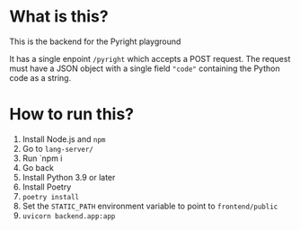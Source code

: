 # What is this?

This is the backend for the Pyright playground

It has a single enpoint `/pyright` which accepts a POST request.
The request must have a JSON object with a single field `"code"` containing
the Python code as a string.


# How to run this?

1. Install Node.js and `npm`
2. Go to `lang-server/`
3. Run `npm i
4. Go back
5. Install Python 3.9 or later
6. Install Poetry
7. `poetry install`
8. Set the `STATIC_PATH` environment variable to point to `frontend/public`
9. `uvicorn backend.app:app`
